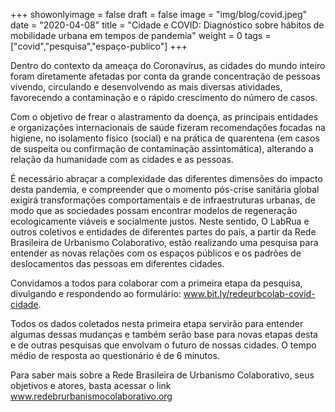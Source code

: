 +++
showonlyimage = false
draft = false
image = "img/blog/covid.jpeg"
date = "2020-04-08"
title = "Cidade e COVID: Diagnóstico sobre hábitos de mobilidade urbana em tempos de pandemia"
weight = 0
tags = ["covid","pesquisa","espaço-publico"]
+++


Dentro do contexto da ameaça do Coronavírus, as cidades do mundo inteiro foram diretamente afetadas por conta da grande concentração de pessoas vivendo, circulando e desenvolvendo as mais diversas atividades, favorecendo a contaminação e o rápido crescimento do número de casos.

Com o objetivo de frear o alastramento da doença, as principais entidades e organizações internacionais de saúde fizeram recomendações focadas na higiene, no isolamento físico (social) e na prática de quarentena (em casos de suspeita ou confirmação de contaminação assintomática), alterando a relação da humanidade com as cidades e as pessoas.

É necessário abraçar a complexidade das diferentes dimensões do impacto desta pandemia, e compreender que o momento pós-crise sanitária global exigirá transformações comportamentais e de infraestruturas urbanas, de modo que as sociedades possam encontrar modelos de regeneração ecologicamente viáveis e socialmente justos. Neste sentido, O LabRua e outros coletivos e entidades de diferentes partes do país, a partir da Rede Brasileira de Urbanismo Colaborativo, estão realizando uma pesquisa para entender as novas relações com os espaços públicos e os padrões de deslocamentos das pessoas em diferentes cidades.

Convidamos a todos para colaborar com a primeira etapa da pesquisa, divulgando e respondendo ao formulário: www.bit.ly/redeurbcolab-covid-cidade.

Todos os dados coletados nesta primeira etapa servirão para entender algumas dessas mudanças e também serão base para novas etapas desta e de outras pesquisas que envolvam o futuro de nossas cidades. O tempo médio de resposta ao questionário é de 6 minutos.

Para saber mais sobre a Rede Brasileira de Urbanismo Colaborativo, seus objetivos e atores, basta acessar o link www.redebrurbanismocolaborativo.org
